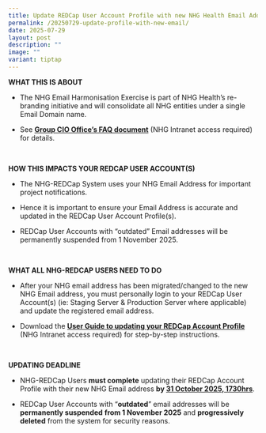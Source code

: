 ```yaml
---
title: Update REDCap User Account Profile with new NHG Health Email Address
permalink: /20250729-update-profile-with-new-email/
date: 2025-07-29
layout: post
description: ""
image: ""
variant: tiptap
---
```

<p><strong>WHAT THIS IS ABOUT</strong>
</p>
<ul data-tight="true" class="tight">
<li>
<p>The NHG Email Harmonisation Exercise is part of NHG Health’s re-branding
initiative and will consolidate all NHG entities under a single Email Domain
name.</p>
</li>
</ul>
<ul data-tight="true" class="tight">
<li>
<p>See <strong><a href="https://mynhg.nhg.com.sg/div/GIT/MDOT/Lists/Announcements/EditForm/OneNHG%20Email%20FAQ.pdf" rel="noopener noreferrer nofollow" target="_blank">Group CIO Office’s FAQ document</a></strong> (NHG
Intranet access required) for details.</p>
</li>
</ul>
<p>&nbsp;</p>
<p><strong>HOW THIS IMPACTS YOUR REDCAP USER ACCOUNT(S)</strong>
</p>
<ul data-tight="true" class="tight">
<li>
<p>The NHG-REDCap System uses your NHG Email Address for important project
notifications.</p>
</li>
<li>
<p>Hence it is important to ensure your Email Address is accurate and updated
in the REDCap User Account Profile(s).</p>
</li>
<li>
<p>REDCap User Accounts with “outdated” Email addresses will be permanently
suspended from 1 November 2025.</p>
</li>
</ul>
<p><strong>&nbsp;</strong>
</p>
<p><strong>WHAT ALL NHG-REDCAP USERS NEED TO DO</strong>
</p>
<ul data-tight="true" class="tight">
<li>
<p>After your NHG email address has been migrated/changed to the new NHG
Email address, you must personally login to your REDCap User Account(s)
(ie: Staging Server &amp; Production Server where applicable) and update
the registered email address.</p>
</li>
<li>
<p>Download the <strong><a href="https://mynhg.nhg.com.sg/div/GRDO/_layouts/15/guestaccess.aspx?guestaccesstoken=258BGo0QilnJF8YX2%2fulyurwVlNH9YaB85gBnneN9SE%3d&amp;docid=2_147d310048e874902b8447bd1bbc149b8&amp;rev=1" rel="noopener noreferrer nofollow" target="_blank">User Guide to updating your REDCap Account Profile</a></strong> (NHG
Intranet access required) for step-by-step instructions.</p>
</li>
</ul>
<p><strong>&nbsp;</strong>
</p>
<p><strong>UPDATING DEADLINE</strong>&nbsp;</p>
<ul data-tight="true" class="tight">
<li>
<p>NHG-REDCap Users <strong>must complete</strong> updating their REDCap Account
Profile with their new NHG Email address <strong>by <u>31 October 2025, 1730hrs</u></strong>.</p>
</li>
<li>
<p>REDCap User Accounts with “<strong>outdated</strong>” email addresses
will be <strong>permanently suspended</strong>  <strong>from 1 November 2025</strong> and <strong>progressively deleted</strong> from
the system for security reasons.</p>
</li>
</ul>
<p></p>